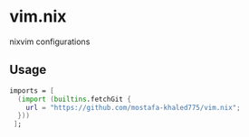 # vim.nix

nixvim configurations

## Usage

```nix
imports = [
  (import (builtins.fetchGit {
    url = "https://github.com/mostafa-khaled775/vim.nix";
  }))
 ];
```
